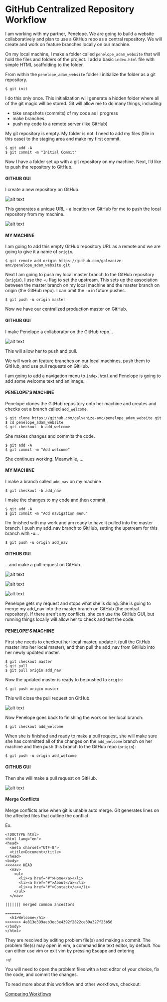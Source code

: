 # GitHub Centralized Repository Workflow

I am working with my partner, Penelope. We are going to build a website collaboratively and plan to use a GitHub repo as a central repository. We will create and work on feature branches locally on our machine.

On my local machine, I make a folder called `penelope_adam_website` that will hold the files and folders of the project. I add a basic `index.html` file with simple HTML scaffolding to the folder.

From within the `penelope_adam_website` folder I initialize the folder as a git repository.

```
$ git init
```

I do this only once. This initialization will generate a hidden folder where all of the git magic will be stored. Git will allow me to do many things, including:
*	take snapshots (commits) of my code as I progress
* make branches
* push my code to a remote server (like GitHub)

My git repository is empty. My folder is not. I need to add my files (file in this case) to the staging area and make my first commit.

```
$ git add -A
$ git commit -m "Initial Commit"
```

Now I have a folder set up with a git repository on my machine. Next, I’d like to push the repository to GitHub.

#### GITHUB GUI
I create a new repository on GitHub.

![alt text](create.png "Create Repo")

This generates a unique URL - a location on GitHub for me to push the local repository from my machine.

![alt text](url.png "Repo URL")

#### MY MACHINE
I am going to add this empty GitHub repository URL as a remote and we are going to give it a name of `origin`.

```
$ git remote add origin https://github.com/galvanize-amc/penelope_adam_website.git
```

Next I am going to push my local master branch to the GitHub repository (`origin`). I use the `-u` flag to set the upstream. This sets up the association between the master branch on my local machine and the master branch on origin (the GitHub repo). I can omit the `-u` in future pushes.

```
$ git push -u origin master
```

Now we have our centralized production master on GitHub.

#### GITHUB GUI
I make Penelope a collaborator on the GitHub repo...

![alt text](co.png "Add Collaborator")

This will allow her to push and pull.

We will work on feature branches on our local machines, push them to GitHub, and use pull requests on GitHub.

I am going to add a navigation menu to `index.html` and Penelope is going to add some welcome text and an image.

#### PENELOPE'S MACHINE
Penelope clones the GitHub repository onto her machine and creates and checks out a branch called `add_welcome`.

```
$ git clone https://github.com/galvanize-amc/penelope_adam_website.git
$ cd penelope_adam_website
$ git checkout -b add_welcome
```

She makes changes and commits the code.

```
$ git add -A
$ git commit -m "Add welcome"
```

She continues working. Meanwhile, ...

#### MY MACHINE

I make a branch called `add_nav` on my machine

```
$ git checkout -b add_nav
```

I make the changes to my code and then commit

```
$ git add -A
$ git commit -m "Add navigation menu"
```

I’m finished with my work and am ready to have it pulled into the master branch. I push my add_nav branch to GitHub, setting the upstream for this branch with -u...

```
$ git push -u origin add_nav
```

#### GITHUB GUI
...and make a pull request on GitHub.

![alt text](pull.png "Create Repo")

![alt text](pull2.png "Create Repo")

![alt text](pull3.png "Create Repo")

Penelope gets my request and stops what she is doing. She is going to merge my add_nav into the master branch on GitHub (the central repository). If there aren't any conflicts, she can use the GitHub GUI, but running things locally will allow her to check and test the code.

#### PENELOPE'S MACHINE
First she needs to checkout her local master, update it (pull the GitHub master into her local master), and then pull the add_nav from GitHub into her newly updated master.

```
$ git checkout master
$ git pull
$ git pull origin add_nav
```

Now the updated master is ready to be pushed to `origin`:

```
$ git push origin master
```

This will close the pull request on GitHub.

![alt text](pull4.png "Create Repo")


Now Penelope goes back to finishing the work on her local branch:

```
$ git checkout add_welcome
```

When she is finished and ready to make a pull request, she will make sure she has committed all of the changes on the `add_welcome` branch on her machine and then push this branch to the GitHub repo (`origin`):

```
$ git push -u origin add_welcome
```

#### GITHUB GUI
Then she will make a pull request on GitHub.

![alt text](pull5.png "Create Repo")


#### Merge Conflicts 
Merge conflicts arise when git is unable auto merge. Git generates lines on the affected files that outline the conflict.

Ex.
```
<!DOCTYPE html>
<html lang="en">
<head>
  <meta charset="UTF-8">
  <title>Document</title>
</head>
<body>
<<<<<<< HEAD
  <nav>
    <ul>
      <li><a href="#">Home</a></li>
      <li><a href="#">About</a></li>
      <li><a href="#">Contact</a></li>
    </ul>
  </nav>

||||||| merged common ancestors

=======
  <h1>Welcome</h1>
>>>>>>> 4e813e399aeb3ec3e4392f2822ce39a327f23b56
</body>
</html>
```

They are resolved by editing problem file(s) and making a commit. The problem file(s) may open in vim, a command line text editor, by default. You can either use vim or exit vim by pressing Escape and entering

```
:q!
```

You will need to open the problem files with a text editor of your choice, fix the code, and commit the changes.

To read more about this workflow and other workflows, checkout:

[Comparing Workflows](https://www.atlassian.com/git/tutorials/comparing-workflows)
